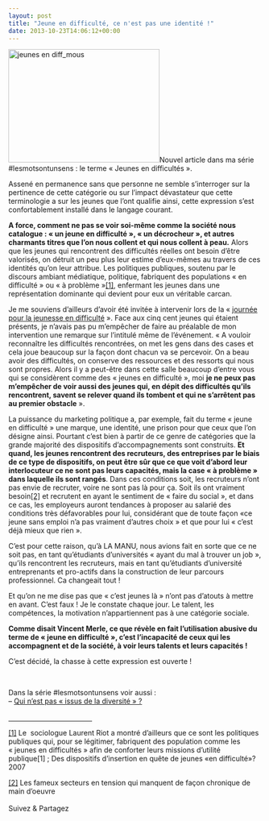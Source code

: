 ```yaml
---
layout: post
title: "Jeune en difficulté, ce n'est pas une identité !"
date: 2013-10-23T14:06:12+00:00
---
```

<div class="entry-content" itemprop="text">
<p><a href="http://www.juliecoudry.com/wp-content/uploads/2013/10/jeunes-en-diff_mous.jpg"><img class="alignleft size-medium wp-image-2364" alt="jeunes en diff_mous" src="http://www.juliecoudry.com/wp-content/uploads/2013/10/jeunes-en-diff_mous-300x225.jpg" width="300" height="225" srcset="http://www.juliecoudry.com/wp-content/uploads/2013/10/jeunes-en-diff_mous-300x225.jpg 300w, http://www.juliecoudry.com/wp-content/uploads/2013/10/jeunes-en-diff_mous-1024x768.jpg 1024w, http://www.juliecoudry.com/wp-content/uploads/2013/10/jeunes-en-diff_mous.jpg 1600w" sizes="(max-width: 300px) 100vw, 300px"></a>Nouvel article dans ma série #lesmotsontunsens : le terme « Jeunes en difficultés ».</p>
<p>Assené en permanence sans que personne ne semble s’interroger sur la pertinence de cette catégorie ou sur l’impact dévastateur que cette terminologie a sur les jeunes que l’ont qualifie ainsi, cette expression s’est confortablement installé dans le langage courant.</p>
<p><strong>A force, comment ne pas se voir soi-même comme la société nous catalogue : « un jeune en difficulté », « un décrocheur », et autres charmants titres que l’on nous collent et qui nous collent à peau.</strong> Alors que les jeunes qui rencontrent des difficultés réelles ont besoin d’être valorisés, on détruit un peu plus leur estime d’eux-mêmes au travers de ces identités qu’on leur attribue. Les politiques publiques, soutenu par le discours ambiant médiatique, politique, fabriquent des populations « en difficulté » ou « à problème »<a title="" href="#_ftn1">[1]</a>, enfermant les jeunes dans une représentation dominante qui devient pour eux un véritable carcan.</p>
<p>Je me souviens d’ailleurs d’avoir été invitée à intervenir lors de la « <a href="http://www.juliecoudry.com/2012-jeunesse-etre-en-echec-nest-pas-une-nature/">journée pour la jeunesse en difficulté</a> ». Face aux cinq cent jeunes qui étaient présents, je n’avais pas pu m’empêcher de faire au préalable de mon intervention une remarque sur l’intitulé même de l’événement. « A vouloir reconnaître les difficultés rencontrées, on met les gens dans des cases et cela joue beaucoup sur la façon dont chacun va se percevoir. On a beau avoir des difficultés, on conserve des ressources et des ressorts qui nous sont propres. Alors il y a peut-être dans cette salle beaucoup d’entre vous qui se considèrent comme des « jeunes en difficulté », moi <strong>je ne peux pas m’empêcher de voir aussi des jeunes qui, en dépit des difficultés qu’ils rencontrent, savent se relever quand ils tombent et qui ne s’arrêtent pas au premier obstacle</strong> ».</p>
<p>La puissance du marketing politique a, par exemple, fait du terme « jeune en difficulté » une marque, une identité, une prison pour que ceux que l’on désigne ainsi. Pourtant c’est bien à partir de ce genre de catégories que la grande majorité des dispositifs d’accompagnements sont construits. <strong>Et quand, les jeunes rencontrent des recruteurs, des entreprises par le biais de ce type de dispositifs, on peut être sûr que ce que voit d’abord leur interlocuteur ce ne sont pas leurs capacités, mais la case « à problème » dans laquelle ils sont rangés</strong>. Dans ces conditions soit, les recruteurs n’ont pas envie de recruter, voire ne sont pas là pour ça. Soit ils ont vraiment besoin<a title="" href="#_ftn2">[2]</a> et recrutent en ayant le sentiment de « faire du social », et dans ce cas, les employeurs auront tendances à proposer au salarié des conditions très défavorables pour lui, considérant que de toute façon «ce jeune sans emploi n’a pas vraiment d’autres choix » et que pour lui « c’est déjà mieux que rien ».</p>
<p>C’est pour cette raison, qu’à LA MANU, nous avions fait en sorte que ce ne soit pas, en tant qu’étudiants d’universités « ayant du mal à trouver un job », qu’ils rencontrent les recruteurs, mais en tant qu’étudiants d’université entreprenants et pro-actifs dans la construction de leur parcours professionnel. Ca changeait tout !</p>
<p>Et qu’on ne me dise pas que « c’est jeunes là » n’ont pas d’atouts à mettre en avant. C’est faux ! Je le constate chaque jour. Le talent, les compétences, la motivation n’appartiennent pas à une catégorie sociale.</p>
<p><strong>Comme disait Vincent Merle, ce que <strong>révèle en fait</strong> l’utilisation abusive du terme de « jeune en difficulté », c’est l’incapacité de ceux qui les accompagnent et de la société, à voir <strong>leurs talents et </strong>leurs capacités !</strong></p>
<p>C’est décidé, la chasse à cette expression est ouverte !</p>
<p> </p>
<div>Dans la série #lesmotsontunsens voir aussi :</div>
<div>– <a href="http://www.juliecoudry.com/qui-nest-pas-issu-de-la-diversite/">Qui n’est pas « issus de la diversité » ?</a>
</div>
<div>
<br clear="all">
<hr align="left" size="1" width="33%">
<div>
<p><a title="" href="#_ftnref1">[1]</a> Le  sociologue Laurent Riot a montré d’ailleurs que ce sont les politiques publiques qui, pour se légitimer, fabriquent des population comme les « jeunes en difficultés » afin de conforter leurs missions d’utilité publique[1] ; Des dispositifs d’insertion en quête de jeunes «en difficulté»? 2007</p>
</div>
<div>
<p><a title="" href="#_ftnref2">[2]</a> Les fameux secteurs en tension qui manquent de façon chronique de main d’oeuvre</p>
</div>
</div>
<div class="sfsi_Sicons" style="width: 100%; display: inline-block; vertical-align: middle; text-align:left">
<div style="margin:0px 8px 0px 0px; line-height: 24px"><span>Suivez &amp; Partagez</span></div>
<div class="sfsi_socialwpr">
<div class="sf_fb" style="text-align:left;width:98px"><div class="fb-like" href="http://www.juliecoudry.com/jeune-en-difficulte-ce-nest-pas-une-identite/" width="180" send="false" showfaces="false" action="like" data-share="true" data-layout="button"></div></div>
<div class="sf_twiter" style="text-align:left;float:left;width:auto"><a href="http://twitter.com/share" data-count="none" class="sr-twitter-button twitter-share-button" lang="en" data-url="http://www.juliecoudry.com/jeune-en-difficulte-ce-nest-pas-une-identite/" data-text="« Jeune en difficulté », ce n’est pas une identité !"></a></div>
</div>
</div>
<!--<rdf:RDF xmlns:rdf="http://www.w3.org/1999/02/22-rdf-syntax-ns#"
			xmlns:dc="http://purl.org/dc/elements/1.1/"
			xmlns:trackback="http://madskills.com/public/xml/rss/module/trackback/">
		<rdf:Description rdf:about="http://www.juliecoudry.com/jeune-en-difficulte-ce-nest-pas-une-identite/"
    dc:identifier="http://www.juliecoudry.com/jeune-en-difficulte-ce-nest-pas-une-identite/"
    dc:title="&laquo;&nbsp;Jeune en difficulté&nbsp;&raquo;, ce n&rsquo;est pas une identité !"
    trackback:ping="http://www.juliecoudry.com/jeune-en-difficulte-ce-nest-pas-une-identite/trackback/" />
</rdf:RDF>-->
</div>
